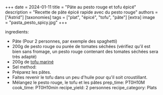 +++
date = 2024-01-11
title = "Pâte au pesto rouge et tofu épicé"
description = "Recette de pâte épicé rapide avec du pesto rouge"
authors = ["Astrid"]
[taxonomies]
tags = ["plat", "épicé", "tofu", "pâte"]
[extra]
image = "pasta_pesto_spicy.jpg"
+++

ingredients:
- Pâte (Pour 2 personnes, par exemple des spaghetti)
- 200g de pesto rouge ou purée de tomates séchées (vérifiez qu'il est bien sans fromage, un pesto rouge contenant des tomates séchées sera très adapté)
- 200g de <a href=/recipes/bases/crispy_marinated_tofu.html>tofu mariné</a>
- Sel
method:
- Préparez les pâtes.
- Faites revenir le tofu dans un peu d'huile pour qu'il soit croustillant.
- Mélangez le pesto rouge, le tofu et les pâtes
prep_time: PT0H10M
cook_time: PT0H10min
recipe_yield: 2 personnes
recipe_category: Plats
